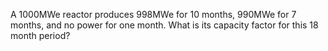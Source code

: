 A 1000MWe reactor produces 998MWe for 10 months, 990MWe for 7 months, and no 
power for one month. What is its capacity factor for this 18 month period?
